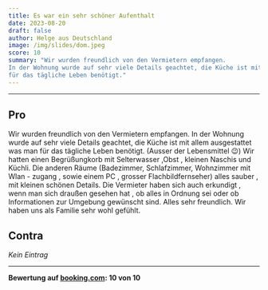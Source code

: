 ```yaml
---
title: Es war ein sehr schöner Aufenthalt
date: 2023-08-20
draft: false
author: Helge aus Deutschland
image: /img/slides/dom.jpeg
score: 10
summary: "Wir wurden freundlich von den Vermietern empfangen. 
In der Wohnung wurde auf sehr viele Details geachtet, die Küche ist mit allem ausgestattet was man 
für das tägliche Leben benötigt."
---
```


---

## Pro

Wir wurden freundlich von den Vermietern empfangen. 
In der Wohnung wurde auf sehr viele Details geachtet, die Küche ist mit allem ausgestattet was man 
für das tägliche Leben benötigt. 
(Ausser der Lebensmittel 😉) Wir hatten einen Begrüßungkorb mit Selterwasser ,Obst , kleinen 
Naschis und Küchli. Die anderen Räume (Badezimmer,  Schlafzimmer,  Wohnzimmer mit Wlan - zugang , 
sowie einem PC , grosser Flachbildfernseher) alles sauber , mit kleinen schönen Details. Die 
Vermieter haben sich auch erkundigt , wenn man sich draußen gesehen hat , ob alles in Ordnung sei 
oder ob Informationen zur Umgebung gewünscht sind. Alles sehr freundlich. Wir haben uns als Familie 
sehr wohl gefühlt.

## Contra

*Kein Eintrag*

---
**Bewertung auf [booking.com](https://www.booking.com/hotel/de/gasthaus-wini.de.html): 10 von 10**

